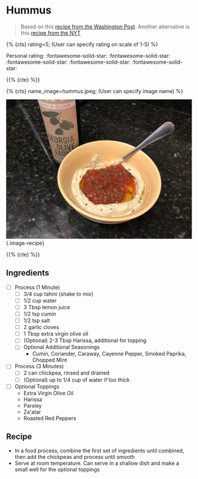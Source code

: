 # Hummus

> Based on this [recipe from the Washington Post](https://www.washingtonpost.com/recipes/speedy-homemade-hummus/16549/). Another alternative is this [recipe from the NYT](https://cooking.nytimes.com/recipes/12703-hummus)

{% {cts} rating=5; (User can specify rating on scale of 1-5) %}

Personal rating: :fontawesome-solid-star: :fontawesome-solid-star: :fontawesome-solid-star: :fontawesome-solid-star: :fontawesome-solid-star:

{{% {cte} %}}

{% {cts} name_image=hummus.jpeg; (User can specify image name) %}

![hummus.jpeg](./hummus.jpeg){.image-recipe}

{{% {cte} %}}

## Ingredients

<!-- FIXME: The indented bullets don't appear correctly. May need to change spacing -->

- [ ] Process (1 Minute)
    - [ ] 3/4 cup tahini (shake to mix)
    - [ ] 1/2 cup water
    - [ ] 3 Tbsp lemon juice
    - [ ] 1/2 tsp cumin
    - [ ] 1/2 tsp salt
    - [ ] 2 garlic cloves
    - [ ] 1 Tbsp extra virgin olive oil
    - [ ] (Optional) 2-3 Tbsp Harissa, additional for topping
    - [ ] Optional Additional Seasonings
        - Cumin, Coriander, Caraway, Cayenne Pepper, Smoked Paprika, Chopped Mint
- [ ] Process (3 Minutes)
    - [ ] 2 can chickpea, rinsed and drained
    - [ ] (Optional) up to 1/4 cup of water if too thick
- [ ] Optional Toppings
    - Extra Virgin Olive Oil
    - Harissa
    - Parsley
    - Za'atar
    - Roasted Red Peppers

## Recipe

- In a food process, combine the first set of ingredients until combined, then add the chickpeas and process until smooth
- Serve at room temperature. Can serve in a shallow dish and make a small well for the optional toppings
